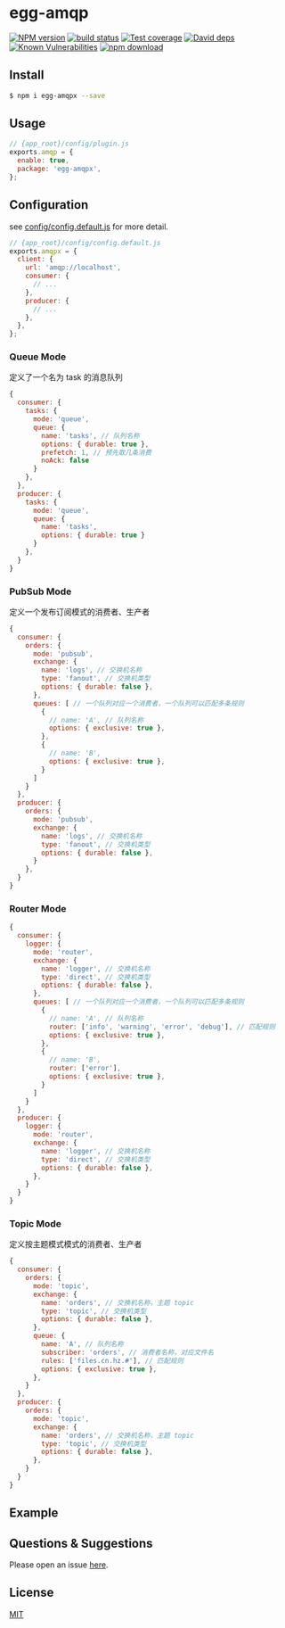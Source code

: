 # egg-amqp

[![NPM version][npm-image]][npm-url]
[![build status][travis-image]][travis-url]
[![Test coverage][codecov-image]][codecov-url]
[![David deps][david-image]][david-url]
[![Known Vulnerabilities][snyk-image]][snyk-url]
[![npm download][download-image]][download-url]

[npm-image]: https://img.shields.io/npm/v/egg-amqp.svg?style=flat-square
[npm-url]: https://npmjs.org/package/egg-amqpx
[travis-image]: https://img.shields.io/travis/eggjs/egg-amqpx.svg?style=flat-square
[travis-url]: https://travis-ci.org/eggjs/egg-amqpx
[codecov-image]: https://img.shields.io/codecov/c/github/eggjs/egg-amqpx.svg?style=flat-square
[codecov-url]: https://codecov.io/github/eggjs/egg-amqpx?branch=master
[david-image]: https://img.shields.io/david/eggjs/egg-amqpx.svg?style=flat-square
[david-url]: https://david-dm.org/eggjs/egg-amqpx
[snyk-image]: https://snyk.io/test/npm/egg-amqpx/badge.svg?style=flat-square
[snyk-url]: https://snyk.io/test/npm/egg-amqpx
[download-image]: https://img.shields.io/npm/dm/egg-amqpx.svg?style=flat-square
[download-url]: https://npmjs.org/package/egg-amqpx

<!--
Description here.
-->

## Install

```bash
$ npm i egg-amqpx --save
```

## Usage

```js
// {app_root}/config/plugin.js
exports.amqp = {
  enable: true,
  package: 'egg-amqpx',
};
```

## Configuration

see [config/config.default.js](config/config.default.js) for more detail.

```js
// {app_root}/config/config.default.js
exports.amqpx = {
  client: {
    url: 'amqp://localhost',
    consumer: {
      // ...
    },
    producer: {
      // ...
    },
  },
};
```

### Queue Mode

定义了一个名为 task 的消息队列

```js
{
  consumer: {
    tasks: {
      mode: 'queue',
      queue: {
        name: 'tasks', // 队列名称
        options: { durable: true },
        prefetch: 1, // 预先取几条消费
        noAck: false
      }
    },
  },
  producer: {
    tasks: {
      mode: 'queue',
      queue: {
        name: 'tasks',
        options: { durable: true }
      }
    },
  }
}
```

### PubSub Mode

定义一个发布订阅模式的消费者、生产者

```js
{
  consumer: {
    orders: {
      mode: 'pubsub',
      exchange: {
        name: 'logs', // 交换机名称
        type: 'fanout', // 交换机类型
        options: { durable: false },
      },
      queues: [ // 一个队列对应一个消费者，一个队列可以匹配多条规则
        {
          // name: 'A', // 队列名称
          options: { exclusive: true },
        },
        {
          // name: 'B',
          options: { exclusive: true },
        }
      ]
    }
  },
  producer: {
    orders: {
      mode: 'pubsub',
      exchange: {
        name: 'logs', // 交换机名称
        type: 'fanout', // 交换机类型
        options: { durable: false },
      }
    },
  }
}
```

### Router Mode

```js
{
  consumer: {
    logger: {
      mode: 'router',
      exchange: {
        name: 'logger', // 交换机名称
        type: 'direct', // 交换机类型
        options: { durable: false },
      },
      queues: [ // 一个队列对应一个消费者，一个队列可以匹配多条规则
        {
          // name: 'A', // 队列名称
          router: ['info', 'warning', 'error', 'debug'], // 匹配规则
          options: { exclusive: true },
        },
        {
          // name: 'B',
          router: ['error'],
          options: { exclusive: true },
        }
      ]
    }
  },
  producer: {
    logger: {
      mode: 'router',
      exchange: {
        name: 'logger', // 交换机名称
        type: 'direct', // 交换机类型
        options: { durable: false },
      },
    }
  }
}
```

### Topic Mode

定义按主题模式模式的消费者、生产者

```js
{
  consumer: {
    orders: {
      mode: 'topic',
      exchange: {
        name: 'orders', // 交换机名称，主题 topic
        type: 'topic', // 交换机类型
        options: { durable: false },
      },
      queue: {
        name: 'A', // 队列名称
        subscriber: 'orders', // 消费者名称，对应文件名
        rules: ['files.cn.hz.#'], // 匹配规则
        options: { exclusive: true },
      },
    }
  },
  producer: {
    orders: {
      mode: 'topic',
      exchange: {
        name: 'orders', // 交换机名称，主题 topic
        type: 'topic', // 交换机类型
        options: { durable: false },
      },
    }
  }
}
```

## Example

## Questions & Suggestions

Please open an issue [here](https://github.com/eggjs/egg/issues).

## License

[MIT](LICENSE)
